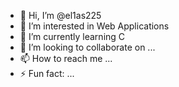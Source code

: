 - 👋 Hi, I’m @el1as225
- 👀 I’m interested in Web Applications
- 🌱 I’m currently learning C
- 💞️ I’m looking to collaborate on ...
- 📫 How to reach me ...
- ⚡ Fun fact: ...

<!---
el1as225/el1as225 is a ✨ special ✨ repository because its `README.md` (this file) appears on your GitHub profile.
You can click the Preview link to take a look at your changes.
--->
